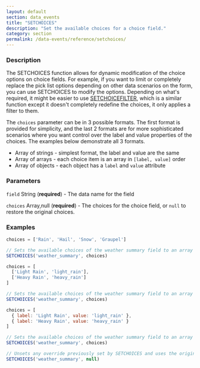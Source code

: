 ```yaml
---
layout: default
section: data_events
title: "SETCHOICES"
description: "Set the available choices for a choice field."
category: section
permalink: /data-events/reference/setchoices/
---
```


### Description

The SETCHOICES function allows for dynamic modification of the choice options on choice fields. For example, if you want to limit or completely replace the pick list options depending on other data scenarios on the form, you can use SETCHOICES to modify the options. Depending on what's required, it might be easier to use [SETCHOICEFILTER](/data-events/reference/setchoicefilter/), which is a similar function except it doesn't completely redefine the choices, it only applies a filter to them.

The `choices` parameter can be in 3 possible formats. The first format is provided for simplicity, and the last 2 formats are for more sophisticated scenarios where you want control over the label and value properties of the choices. The examples below demonstrate all 3 formats.

* Array of strings - simplest format, the label and value are the same
* Array of arrays - each choice item is an array in `[label, value]` order
* Array of objects - each object has a `label` and `value` attribute

### Parameters

`field` String (__required__) - The data name for the field

`choices` Array,null (__required__) - The choices for the choice field, or `null` to restore the original choices.

### Examples

```js
choices = ['Rain', 'Hail', 'Snow', 'Graupel']

// Sets the available choices of the weather summary field to an array of values
SETCHOICES('weather_summary', choices)
```


```js
choices = [
  ['Light Rain', 'light_rain'],
  ['Heavy Rain', 'heavy_rain']
]

// Sets the available choices of the weather summary field to an array of labels and values in [<label>, <value>] order
SETCHOICES('weather_summary', choices)
```


```js
choices = [
  { label: 'Light Rain', value: 'light_rain' },
  { label: 'Heavy Rain', value: 'heavy_rain' }
]

// Sets the available choices of the weather summary field to an array of labels and values in an object containing "label" and "value" keys
SETCHOICES('weather_summary', choices)
```


```js
// Unsets any override previously set by SETCHOICES and uses the original setting from the form schema
SETCHOICES('weather_summary', null)
```
